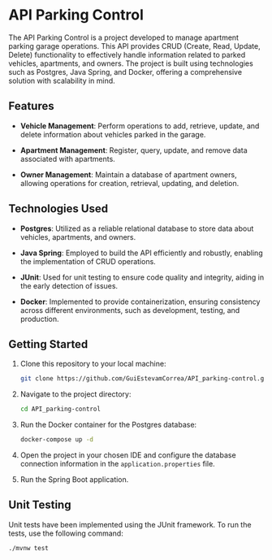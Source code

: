 # API Parking Control

The API Parking Control is a project developed to manage apartment parking garage operations. This API provides CRUD (Create, Read, Update, Delete) functionality to effectively handle information related to parked vehicles, apartments, and owners. The project is built using technologies such as Postgres, Java Spring, and Docker, offering a comprehensive solution with scalability in mind.

## Features

- **Vehicle Management**: Perform operations to add, retrieve, update, and delete information about vehicles parked in the garage.

- **Apartment Management**: Register, query, update, and remove data associated with apartments.

- **Owner Management**: Maintain a database of apartment owners, allowing operations for creation, retrieval, updating, and deletion.

## Technologies Used

- **Postgres**: Utilized as a reliable relational database to store data about vehicles, apartments, and owners.

- **Java Spring**: Employed to build the API efficiently and robustly, enabling the implementation of CRUD operations.

- **JUnit**: Used for unit testing to ensure code quality and integrity, aiding in the early detection of issues.

- **Docker**: Implemented to provide containerization, ensuring consistency across different environments, such as development, testing, and production.


## Getting Started

1. Clone this repository to your local machine:

    ```bash
    git clone https://github.com/GuiEstevamCorrea/API_parking-control.git
    ```

2. Navigate to the project directory:

    ```bash
    cd API_parking-control
    ```

3. Run the Docker container for the Postgres database:

    ```bash
    docker-compose up -d
    ```

4. Open the project in your chosen IDE and configure the database connection information in the `application.properties` file.

5. Run the Spring Boot application.


## Unit Testing

Unit tests have been implemented using the JUnit framework. To run the tests, use the following command:

```bash
./mvnw test
